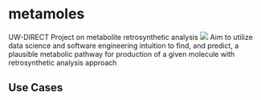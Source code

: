# metamoles
UW-DIRECT Project on metabolite retrosynthetic analysis
![](metamon.jpg)
Aim to utilize data science and software engineering intuition to find, and predict, a plausible metabolic pathway for production of a given molecule with retrosynthetic analysis approach

## Use Cases
